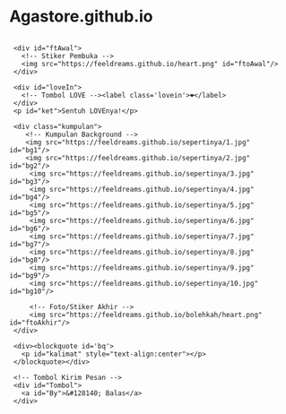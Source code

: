 # Agastore.github.io
<html lang="id">
<meta charset='UTF-8'/><meta content='width=device-width, initial-scale=1, user-scalable=1, minimum-scale=1, maximum-scale=5' name='viewport'/><meta content='IE=edge' http-equiv='X-UA-Compatible'/>
  
  <link rel="preconnect" href="https://fonts.googleapis.com">
  <link rel="preconnect" href="https://fonts.gstatic.com" crossorigin>
  <link href="https://fonts.googleapis.com/css2?family=Poppins&display=swap" rel="stylesheet">

  <script src="https://cdn.jsdelivr.net/npm/sweetalert2@11.0.19/dist/sweetalert2.all.min.js"></script>
  <script src="https://unpkg.com/typeit@8.7.0/dist/index.umd.js"></script><link href="https://feeldreams.github.io/perasaanku/style.css" rel="stylesheet" type="text/css" />
  <script src="https://kit.fontawesome.com/4f3ce16e3e.js" crossorigin="anonymous"></script>
  
<head>
<title>Permintaan Maafku yang Tulus</title>
<link rel="icon" type="image/x-icon" href="https://malasid.github.io/favicon.png">
<meta name="description" content="HTML Bucin Malas.id">
<!-- 
  Made with love by Angga!
  
     Blog: www.Agastore.github.io
     Instagram: @masaga
     TikTok: @masaga
     Email: mohanggakurniawanf12@gmail.com
     
  Thanks to all <3
-->
</head>
<style>
:root {
--ukuran-teks: 14px;
--gaya-font: 'Poppins', sans-serif;
}
</style>
<body>
	
   <!-- Ganti Audio di sini -->
   <audio src="https://feeldreams.github.io/sepertinya/sepertinya.mp3" id="linkmp3" class="sembunyi"></audio>
   
   <div id="bodyblur"><img src="" id="wallpaper"/></div>
   
   <div id='Content'>

     <div id="ftAwal">
       <!-- Stiker Pembuka -->
       <img src="https://feeldreams.github.io/heart.png" id="ftoAwal"/>
     </div>

     <div id="loveIn">
       <!-- Tombol LOVE --><label class='lovein'>❤️</label>
     </div>
     <p id="ket">Sentuh LOVEnya!</p>

     <div class="kumpulan">
     	<!-- Kumpulan Background -->
     	<img src="https://feeldreams.github.io/sepertinya/1.jpg" id="bg1"/>
     	<img src="https://feeldreams.github.io/sepertinya/2.jpg" id="bg2"/>
         <img src="https://feeldreams.github.io/sepertinya/3.jpg" id="bg3"/>
         <img src="https://feeldreams.github.io/sepertinya/4.jpg" id="bg4"/>
         <img src="https://feeldreams.github.io/sepertinya/5.jpg" id="bg5"/>
         <img src="https://feeldreams.github.io/sepertinya/6.jpg" id="bg6"/>
         <img src="https://feeldreams.github.io/sepertinya/7.jpg" id="bg7"/>
         <img src="https://feeldreams.github.io/sepertinya/8.jpg" id="bg8"/>
         <img src="https://feeldreams.github.io/sepertinya/9.jpg" id="bg9"/>
         <img src="https://feeldreams.github.io/sepertinya/10.jpg" id="bg10"/>
         
         <!-- Foto/Stiker Akhir -->
         <img src="https://feeldreams.github.io/bolehkah/heart.png" id="ftoAkhir"/>
     </div>
     
     <div><blockquote id='bq'>
       <p id="kalimat" style="text-align:center"></p>
     </blockquote></div>
     
     <!-- Tombol Kirim Pesan -->
     <div id="Tombol">
       <a id="By">&#128140; Balas</a>
     </div>

   </div>

<!-- Jangan Edit Bagian Ini --><script>
  const body = document.querySelector("body");const swalst = Swal.mixin({timer: 2500, allowOutsideClick: false, showConfirmButton: false, timerProgressBar: true, imageHeight: 90,}); audio = new Audio('' + linkmp3.src); ftganti=0;fungsi=0;fungsiAwal=0;function berjatuhan() {const heart = document.createElement("div"); heart.className = "fas fa-heart"; heart.style.left = (Math.random() * 90)+"vw"; heart.style.animationDuration = (Math.random()*3)+2+"s"; body.appendChild(heart);} setInterval(function name(params) {var heartArr = document.querySelectorAll(".fa-heart"); if (heartArr.length > 100) {heartArr[0].remove()}},100);Content.style = "opacity:1;margin-top:14vh"; const swals = Swal.mixin({allowOutsideClick: false, cancelButtonColor: '#FF0040', imageHeight: 80,}); const inip = []; const iniwp = []; iden = 1; setTimeout(tes,500);function tes(){wallpaper.src = iniwp[1];}
  
  iniwp[1] = bg1.src; 
  iniwp[2] = bg2.src; 
  iniwp[3] = bg3.src; 
  iniwp[4] = bg4.src; 
  iniwp[5] = bg5.src; 
  iniwp[6] = bg6.src; 
  iniwp[7] = bg7.src; 
  iniwp[8] = bg8.src;
  iniwp[9] = bg9.src;
  iniwp[10] = bg10.src;
  
  inip[1] = "sepertinya aku masih<br>belum berhasil yaa,";
  inip[2] = "untuk menjadi<br>apa yang kamu mau";
  inip[3] = "aku minta maaf ya";
  inip[4] = "kalo sama aku,";
  inip[5] = "kamu banyak kecewanya";
  inip[6] = "dan juga banyak sedihnya,";
  inip[7] = "aku minta maaf";
  inip[8] = "kalo kamu ketemunya<br>sama orang seperti aku";
  inip[9] = "yang masih belum<br>bisa bahagiain kamu";
  inip[10] = "sekali lagi<br>aku minta maaf ツ";
  
  totalPesan = 10; //Input total pesan (slide) di sini ya!

function waktumuncul(){
	  setTimeout(kalimatakhir,4100);
      setTimeout(kalimatakhir,7200);
      setTimeout(kalimatakhir,9900);
      setTimeout(kalimatakhir,11900);
      setTimeout(kalimatakhir,13300);
      setTimeout(kalimatakhir,15800);
      setTimeout(kalimatakhir,18800);
      setTimeout(kalimatakhir,21000);
      setTimeout(kalimatakhir,24400);
      setTimeout(kalimatakhir,27600);
}
</script>
<script src="https://malasid.github.io/html/maafku.js"></script>
<!-- Sampai Sini -->
</body>
</html>
